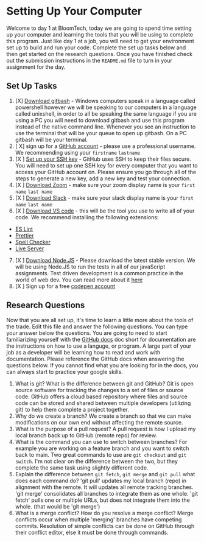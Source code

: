 # Setting Up Your Computer

Welcome to day 1 at BloomTech, today we are going to spend time setting up your computer and learning the tools that you will be using to complete this program. Just like day 1 at a job, you will need to get your environment set up to build and run your code. Complete the set up tasks below and then get started on the research questions. Once you have finished check out the submission instructions in the `README.md` file to turn in your assignment for the day. 

## Set Up Tasks 
1. [X] [Download gitbash]() - Windows computers speak in a language called powershell however we will be speaking to our computers in a language called unixshell, in order to all be speaking the same language if you are using a PC you will need to download gitbash and use this program instead of the native command line. Whenever you see an instruction to use the terminal that will be your queue to open up gitbash. On a PC gitbash will be your terminal. 
2. [ X] sign up for a [GitHub account](https://github.com/join) - please use a professional username. We recommending using your `firstname` `lastname`
3. [X ] [Set up your SSH key](https://docs.github.com/en/authentication/connecting-to-github-with-ssh/generating-a-new-ssh-key-and-adding-it-to-the-ssh-agent) - GitHub uses SSH to keep their files secure. You will need to set up one SSH key for every computer that you want to access your GitHub account on. Please ensure you go through all of the steps to generate a new key, add a new key and test your connection. 
4. [X ] [Download Zoom](https://zoom.us/download) - make sure your zoom display name is your `first name` `last name`
5. [X ] [Download Slack](https://slack.com/intl/en-ca/help/articles/209038037-Download-Slack-for-Windows) - make sure your slack display name is your `first name` `last name` 
6. [X ] [Download VS code](https://code.visualstudio.com/download) - this will be the tool you use to write all of your code. We recommend installing the following extensions: 
- [ES Lint](https://marketplace.visualstudio.com/items?itemName=dbaeumer.vscode-eslint)
- [Prettier](https://marketplace.visualstudio.com/items?itemName=esbenp.prettier-vscode)
- [Spell Checker](https://marketplace.visualstudio.com/items?itemName=streetsidesoftware.code-spell-checker)
- [Live Server](https://marketplace.visualstudio.com/items?itemName=ritwickdey.LiveServer)
7. [X ] [Download Node.JS](https://nodejs.org/en/) - Please download the latest stable version. We will be using Node.JS to run the tests in all of our javaScript assignments. Test driven development is a common practice in the world of web dev. You can read more about it [here](https://www.freecodecamp.org/news/test-driven-development-what-it-is-and-what-it-is-not-41fa6bca02a2/) 
8. [X ] Sign up for a free [codepen account](https://codepen.io/accounts/signup/user/free)

## Research Questions 

Now that you are all set up, it's time to learn a little more about the tools of the trade. Edit this file and answer the following questions. You can type your answer below the questions. You are going to need to start familiarizing yourself with the [GitHub docs](https://docs.github.com/en) doc short for documentation are the instructions on how to use a languge, or program. A large part of your job as a developer will be learning how to read and work with documentation. Please reference the GitHub docs when answering the questions below. If you cannot find what you are looking for in the docs, you can always start to practice your google skills. 

1. What is git? What is the difference between git and GitHub?
Git is open source software for tracking the changes to a set of files or source code. GitHub offers a cloud based repository where files and source code can be stored and shared between multiple developers (utilizing git) to help them complete a project together.
2. Why do we create a branch? 
We create a branch so that we can make modifications on our own end without affecting the remote source.
3. What is the purpose of a pull request? 
A pull request is how I upload my local branch back up to GitHub (remote repo) for review.
4. What is the command you can use to switch between branches? For example you are working on a feature branch and you want to switch back to main. 
Two great commands to use are `git checkout` and `git switch`. I'm not clear on the difference between the two, but they complete the same task using slightly different code.
5. Explain the difference between `git fetch`, `git merge` and `git pull` what does each command do? 
'git pull' updates my local branch (repo) in alignment with the remote. It will updates all remote tracking branches.
'git merge' consolidates all branches to integrate them as one whole.
'git fetch' pulls one or multiple URLs, but does not integrate them into the whole. (that would be 'git merge')
6. What is a merge conflict? How do you resolve a merge conflict? 
Merge conflicts occur when multiple 'merging' branches have competing commits. Resolution of simple conflicts can be done on GitHub through their conflict editor, else it must be done through commands.
